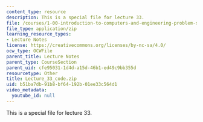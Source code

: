```yaml
---
content_type: resource
description: This is a special file for lecture 33.
file: /courses/1-00-introduction-to-computers-and-engineering-problem-solving-spring-2012/b51ba7db91b8bf64192b01ee33c564d1_Lecture_33_code.zip
file_type: application/zip
learning_resource_types:
- Lecture Notes
license: https://creativecommons.org/licenses/by-nc-sa/4.0/
ocw_type: OCWFile
parent_title: Lecture Notes
parent_type: CourseSection
parent_uid: cfe95031-1d4d-a15d-46b1-ed49c9bb355d
resourcetype: Other
title: Lecture_33_code.zip
uid: b51ba7db-91b8-bf64-192b-01ee33c564d1
video_metadata:
  youtube_id: null
---
```

This is a special file for lecture 33.